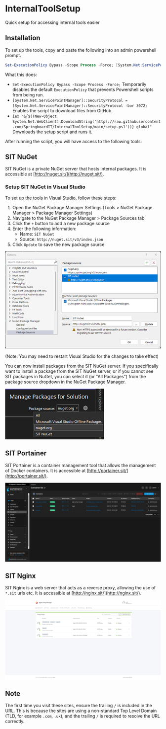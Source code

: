 # InternalToolSetup
Quick setup for accessing internal tools easier

## Installation
To set up the tools, copy and paste the following into an admin powershell prompt.
```powershell
Set-ExecutionPolicy Bypass -Scope Process -Force; [System.Net.ServicePointManager]::SecurityProtocol = [System.Net.ServicePointManager]::SecurityProtocol -bor 3072; iex "&{$((New-Object System.Net.WebClient).DownloadString('https://raw.githubusercontent.com/SpringboardIT/InternalToolSetup/main/setup.ps1'))} global"
```

What this does:
- `Set-ExecutionPolicy Bypass -Scope Process -Force;` Temporarily disables the default `ExecutionPolicy` that prevents Powershell scripts from being run.
- `[System.Net.ServicePointManager]::SecurityProtocol = [System.Net.ServicePointManager]::SecurityProtocol -bor 3072;` Enables the script to download files from GitHub.
- `iex "&{$((New-Object System.Net.WebClient).DownloadString('https://raw.githubusercontent.com/SpringboardIT/InternalToolSetup/main/setup.ps1'))} global"` Downloads the setup script and runs it.

After running the script, you will have access to the following tools:

## SIT NuGet
SIT NuGet is a private NuGet server that hosts internal packages. It is accessible at [http://nuget.sit/](http://nuget.sit/).

### Setup SIT NuGet in Visual Studio
To set up the tools in Visual Studio, follow these steps:
1. Open the NuGet Package Manager Settings (Tools > NuGet Package Manager > Package Manager Settings)
2. Navigate to the NuGet Package Manager > Package Sources tab
3. Click the `+` button to add a new package source
4. Enter the following information:
   - Name: `SIT NuGet`
   - Source: `http://nuget.sit/v3/index.json`
5. Click `Update` to save the new package source

![NuGet Package Manager Settings](./images/nuget-settings.png)

(Note: You may need to restart Visual Studio for the changes to take effect)

You can now install packages from the SIT NuGet server.
If you specifically want to install a package from the SIT NuGet server, or if you cannot see SIT packages in NuGet, you can select it (or "All Packages") from the package source dropdown in the NuGet Package Manager.

![NuGet Package Sources](./images/nuget-sources.png)

## SIT Portainer
SIT Portainer is a container management tool that allows the management of Docker containers. It is accessible at [http://portainer.sit/](http://portainer.sit/).

![Portainer Home](./images/portainer-home.png)

## SIT Nginx
SIT Nginx is a web server that acts as a reverse proxy, allowing the use of `*.sit` urls etc. It is accessible at [http://nginx.sit/](http://nginx.sit/).

![Nginx Hosts](./images/nginx-hosts.png)

## Note
The first time you visit these sites, ensure the trailing `/` is included in the URL.
This is because the sites are using a non-standard Top Level Domain (TLD, for example `.com`, `.uk`), and the trailing `/` is required to resolve the URL correctly.